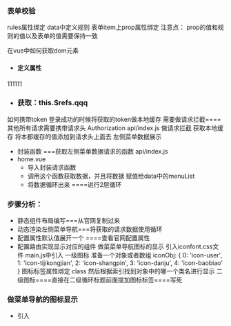 ### 表单校验
rules属性绑定
data中定义规则
表单item上prop属性绑定
注意点： prop的值和规则的值以及表单的值需要保持一致

在vue中如何获取dom元素
- #### 定义属性

<div ref='qqq' @click="btn">111111</div>

- ### 获取：this.$refs.qqq
如何携带token
登录成功的时候将获取的token做本地缓存
需要做请求拦截====其他所有请求需要携带请求头 Authorization
api/index.js
做请求拦截 获取本地缓存
将本都缓存的值添加到请求头上面去
左侧菜单数据展示
+ 封装函数  ===获取左侧菜单数据请求的函数    api/index.js
+ home.vue
    + 导入封装请求函数
    + 调用这个函数获取数据，并且将数据 赋值给data中的menuList
    + 将数据循环出来 ====进行2层循环


### 步骤分析：
+ 静态组件布局编写===从官网复制过来
+ 动态渲染左侧菜单导航===将获取的请求数据使用循环
+ 配置属性默认值展开一个  ====查看官网配置属性
+ 配置路由实现显示对应的组件
做菜菜单导航图标的显示
引入iconfont.css文件 main.js中引入
一级图标
准备一个对象或者数组 iconObj: { 0: 'icon-user', 1: 'icon-tijikongjian', 2: 'icon-shangpin', 3: 'icon-danju', 4: 'icon-baobiao' }
图标标签属性绑定 class 然后根据索引找到对象中的哪一个类名进行显示
二级图标====直接在二级循环标题前面提加图标标签====写死

### 做菜单导航的图标显示
+ 引入